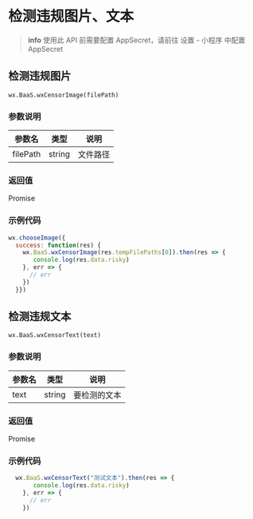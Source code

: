 # 检测违规图片、文本

> **info**
> 使用此 API 前需要配置 AppSecret，请前往 设置 - 小程序 中配置 AppSecret

## 检测违规图片

`wx.BaaS.wxCensorImage(filePath)`

### 参数说明

| 参数名   | 类型   | 说明     |
|----------|--------|----------|
| filePath | string | 文件路径 |

### 返回值 
Promise

### 示例代码
```javascript
wx.chooseImage({
  success: function(res) {
    wx.BaaS.wxCensorImage(res.tempFilePaths[0]).then(res => {
       console.log(res.data.risky)     
    }, err => {
      // err
    })
  }})
```


## 检测违规文本

`wx.BaaS.wxCensorText(text)`

### 参数说明

| 参数名   | 类型   | 说明     |
|----------|--------|----------|
| text | string | 要检测的文本 |

### 返回值 
Promise 

### 示例代码

```javascript
  wx.BaaS.wxCensorText("测试文本").then(res => {
       console.log(res.data.risky)     
    }, err => {
      // err
    })
```
